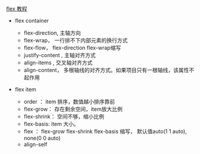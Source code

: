 [flex 教程][1]

- flex container
	- flex-direction, 主轴方向
	- flex-wrap， 一行排不下内部元素的换行方式
	- flex-flow， flex-direction flex-wrap缩写
	- justify-content , 主轴对齐方式
	- align-items , 交叉轴对齐方式
	- align-content， 多根轴线的对齐方式。如果项目只有一根轴线，该属性不起作用

- flex item 
	- order ： item 排序，数值越小排序靠前
	- flex-grow： 存在剩余空间，item放大比例
	- flex-shrink： 空间不够，缩小比例
	- flex-basis: item 大小。
	- flex ： flex-grow flex-shrink flex-basis 缩写， 默认值auto(1 1 auto), none(0 0 auto)
	- align-self



[1]: https://www.jianshu.com/p/4290522e1560
	